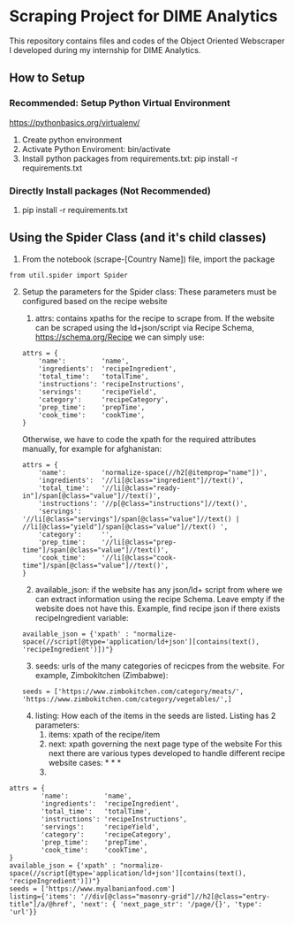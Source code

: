 # Scraping Project for DIME Analytics

This repository contains files and codes of the Object Oriented Webscraper I developed during my internship for DIME Analytics.

## How to Setup

### Recommended: Setup Python Virtual Environment
https://pythonbasics.org/virtualenv/
1. Create python environment 
2. Activate Python Enviroment: bin/activate
3. Install python packages from requirements.txt: pip install -r requirements.txt 

### Directly Install packages (Not Recommended)
1. pip install -r requirements.txt



## Using the Spider Class (and it's child classes)

1. From the notebook (scrape-[Country Name]) file, import the package

```
from util.spider import Spider
```

2. Setup the parameters for the Spider class:
These parameters must be configured based on the recipe website

    1. attrs: contains xpaths for the recipe to scrape from. If the website can be scraped using the ld+json/script via Recipe Schema,
    https://schema.org/Recipe we can simply use:

    ```
    attrs = {
        'name':         'name',
        'ingredients':  'recipeIngredient',
        'total_time':   'totalTime',
        'instructions': 'recipeInstructions',
        'servings':     'recipeYield',
        'category':     'recipeCategory',
        'prep_time':    'prepTime',
        'cook_time':    'cookTime',
    }
    ```

    Otherwise, we have to code the xpath for the required attributes manually, for example for afghanistan:
    ```
    attrs = {
        'name':         'normalize-space(//h2[@itemprop="name"])',
        'ingredients':  '//li[@class="ingredient"]//text()',
        'total_time':   '//li[@class="ready-in"]/span[@class="value"]//text()',
        'instructions': '//p[@class="instructions"]//text()',
        'servings':     '//li[@class="servings"]/span[@class="value"]//text() | //li[@class="yield"]/span[@class="value"]//text() ',
        'category':     '',
        'prep_time':    '//li[@class="prep-time"]/span[@class="value"]//text()',
        'cook_time':    '//li[@class="cook-time"]/span[@class="value"]//text()',
    }
    ```

    2. available_json: if the website has any json/ld+ script from where we can extract information using the recipe Schema. Leave empty
    if the website does not have this.
    Example, find recipe json if there exists recipeIngredient variable:
    ```
    available_json = {'xpath' : "normalize-space(//script[@type='application/ld+json'][contains(text(), 'recipeIngredient')])"}
    ```

    3. seeds: urls of the many categories of recicpes from the website.
    For example, Zimbokitchen (Zimbabwe):

    ```
    seeds = ['https://www.zimbokitchen.com/category/meats/', 'https://www.zimbokitchen.com/category/vegetables/',]

    ```



    4. listing: How each of the items in the seeds are listed. Listing has 2 parameters:
        1. items: xpath of the recipe/item
        2. next: xpath governing the next page type of the website
        For this next there are various types developed to handle different recipe website cases:
            * 
            *
            *
        3. 








```
attrs = {
        'name':         'name',
        'ingredients':  'recipeIngredient',
        'total_time':   'totalTime',
        'instructions': 'recipeInstructions',
        'servings':     'recipeYield',
        'category':     'recipeCategory',
        'prep_time':    'prepTime',
        'cook_time':    'cookTime',
}
available_json = {'xpath' : "normalize-space(//script[@type='application/ld+json'][contains(text(), 'recipeIngredient')])"}
seeds = ['https://www.myalbanianfood.com']
listing={'items': '//div[@class="masonry-grid"]//h2[@class="entry-title"]/a/@href', 'next': { 'next_page_str': '/page/{}', 'type': 'url'}}
```







